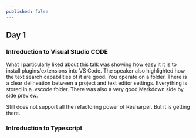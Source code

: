 ```yaml
---
published: false
---
```

## Day 1

### Introduction to Visual Studio CODE

What I particularly liked about this talk was showing how easy it it is to install plugins/extensions into VS Code. The speaker also highlighted how the text search capabilities of it are good. You operate on a folder. There is a clear delineation between a project and text editor settings. Everything is stored in a .vscode folder. There was also a very good Markdown side by side preview.

Still does not support all the refactoring power of Resharper. But it is getting there.

### Introduction to Typescript
